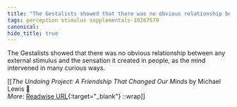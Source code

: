 ```yaml
---
title: "The Gestalists showed that there was no obvious relationship between ..."
tags: perception stimulus supplementals-10287579
canonical: 
hide_title: true
---
```


The Gestalists showed that there was no obvious relationship between any external stimulus and the sensation it created in people, as the mind intervened in many curious ways.


[[<cite>_The Undoing Project: A Friendship That Changed Our Minds_</cite> by Michael Lewis 📕<br>
_More_: [Readwise URL](https://readwise.io/open/404849024){:target="_blank"}
::wrap]]